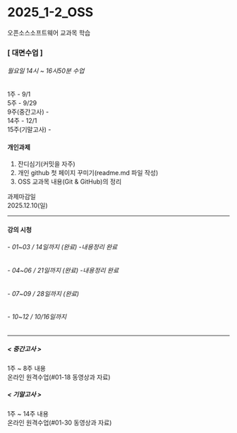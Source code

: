 # 2025_1-2_OSS
오픈소스소프트웨어 교과목 학습

### [ 대면수업 ]
###### 월요일 14시 ~ 16시50분 수업
1주 - 9/1  
5주 - 9/29  
9주(중간고사) -  
14주 - 12/1  
15주(기말고사) - 

#### 개인과제
1. 잔디심기(커밋을 자주)
2. 개인 github 첫 페이지 꾸미기(readme.md 파일 작성)
3. OSS 교과목 내용(Git & GitHub)의 정리<br>

과제마감일<br>
2025.12.10(일)
***

#### 강의 시청
###### - 01~03 / 14일까지 (완료) -내용정리 완료
###### - 04~06 / 21일까지 (완료) -내용정리 완료
###### - 07~09 / 28일까지 (완료)
###### - 10~12 / 10/16일까지
***

##### < 중간고사 >
1주 ~ 8주 내용<br>
온라인 원격수업(#01-18 동영상과 자료)

##### < 기말고사 >
1주 ~ 14주 내용<br>
온라인 원격수업(#01-30 동영상과 자료)
